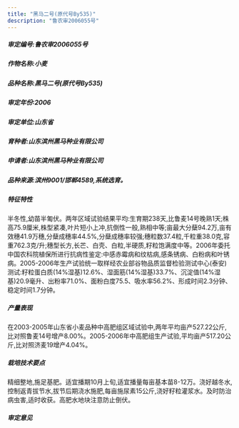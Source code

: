 ```yaml
---
title: "黑马二号(原代号By535)"
description: "鲁农审2006055号"
---
```

##### 审定编号:鲁农审2006055号

##### 作物名称:小麦

##### 品种名称:黑马二号(原代号By535)

##### 审定年份:2006

##### 审定单位:山东省

##### 育种者:山东滨州黑马种业有限公司

##### 申请者:山东滨州黑马种业有限公司

##### 品种来源:滨州9001/邯郸4589,系统选育。

##### 特征特性
半冬性,幼苗半匍伏。两年区域试验结果平均:生育期238天,比鲁麦14号晚熟1天;株高75.9厘米,株型紧凑,叶片短小上冲,抗倒性一般,熟相中等;亩最大分蘖94.2万,亩有效穗41.9万穗,分蘖成穗率44.5%,分蘖成穗率较强;穗粒数37.4粒,千粒重38.0克,容重762.3克/升;穗型长方,长芒、白壳、白粒,半硬质,籽粒饱满度中等。2006年委托中国农科院植保所进行抗病性鉴定:中感赤霉病和纹枯病,感条锈病、白粉病和叶锈病。2005-2006年生产试验统一取样经农业部谷物品质监督检验测试中心(泰安)测试:籽粒蛋白质(14%湿基)12.6%、湿面筋(14%湿基)33.7%、沉淀值(14%湿基)20.9毫升、出粉率71.0%、面粉白度75.5、吸水率56.2%、形成时间2.3分钟、稳定时间1.7分钟。

##### 产量表现
在2003-2005年山东省小麦品种中高肥组区域试验中,两年平均亩产527.22公斤,比对照鲁麦14号增产8.00%。2005-2006年中高肥组生产试验,平均亩产517.20公斤,比对照济麦19增产4.04%。

##### 栽培技术要点
精细整地,施足基肥。适宜播期10月上旬,适宜播量每亩基本苗8-12万。浇好越冬水,控制返青拔节水,拔节后期浇水施肥,每亩施尿素15公斤,浇好籽粒灌浆水。及时防治病虫害,适时收获。高肥水地块注意防止倒伏。

##### 审定意见

